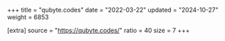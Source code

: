 +++
title = "qubyte.codes"
date = "2022-03-22"
updated = "2024-10-27"
weight = 6853

[extra]
source = "https://qubyte.codes/"
ratio = 40
size = 7
+++

